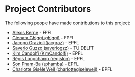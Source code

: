 # Project Contributors

The following people have made contributions to this project:

<!--- Use your GitHub account or any other personal reference URL --->

<!--- If you wish to not use your real name, please use your github username --->

<!--- The list should be alphabetical by last name if possible, with github usernames at the bottom  and the istitution --->

<!--- See https://gist.github.com/djhoese/52220272ec73b12eb8f4a29709be110d for auto-generating parts of this list --->

- [Alexis Berne](https://people.epfl.ch/alexis.berne?lang=en) - EPFL
- [Gionata Ghiggi (ghiggi)](https://github.com/ghiggi) - EPFL
- [Jacopo Grazioli (jacgraz)](https://github.com/jacgraz) - EPFL
- [Saverio Guzzo  (saveriogzz)](https://github.com/saveriogzz) - TU DELFT
- [Kim Candolfi (KimCandolfi)](https://github.com/KimCandolfi) - EPFL
- [Régis Longchamp (regislon)](https://github.com/regislon) - EPFL
- [Son Pham-Ba (sphamba)](https://github.com/sphamba) - EPFL
- [Charlotte Gisèle Weil  (charlottegiseleweil)](https://github.com/charlottegiseleweil) - EPFL
